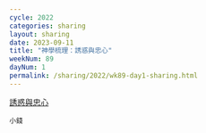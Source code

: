 ```yaml
---
cycle: 2022
categories: sharing
layout: sharing
date: 2023-09-11
title: "神學梳理：誘惑與忠心"
weekNum: 89
dayNum: 1
permalink: /sharing/2022/wk89-day1-sharing.html
---
```


[誘惑與忠心](https://eccseattle.github.io/media/sharing/2022/wk089/2023-09-11-bin.m4a)

`小錢`
